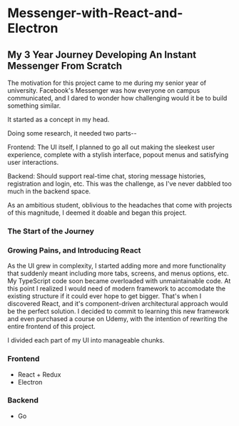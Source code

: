 # Messenger-with-React-and-Electron



## My 3 Year Journey Developing An Instant Messenger From Scratch


The motivation for this project came to me during my senior year of university. Facebook's Messenger was how everyone on campus communicated, and I dared to wonder how challenging would it be to build something similar.

It started as a concept in my head.

Doing some research, it needed two parts--

Frontend: The UI itself, I planned to go all out making the sleekest user experience, complete with a stylish interface, popout menus and satisfying user interactions.


Backend: Should support real-time chat, storing message histories, registration and login, etc. This was the challenge, as I've never dabbled too much in the backend space.



As an ambitious student, oblivious to the headaches that come with projects of this magnitude, I deemed it doable and began this project.

### The Start of the Journey


### Growing Pains, and Introducing React

As the UI grew in complexity, I started adding more and more functionality that suddenly meant including more tabs, screens, and menus options, etc. My TypeScript code soon became overloaded with unmaintainable code. At this point I realized I would  need of modern framework to accomodate the existing structure if it could ever hope to get bigger. That's when I discovered React, and it's component-driven architectural approach would be the perfect solution.  I decided to commit to learning this new framework and even purchased a course on Udemy, with the intention of rewriting the entire frontend of this project.

I divided each part of my UI into manageable chunks.



### Frontend
* React + Redux
* Electron

### Backend
* Go

